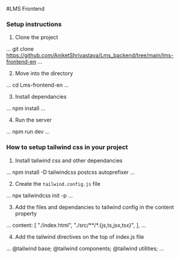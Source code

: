 #LMS Frontend

### Setup instructions

1. Clone the project

...
    git clone https://github.com/AniketShrivastava/Lms_backend/tree/main/lms-frontend-en
...

2. Move into the directory

...
   cd Lms-frontend-en
...

3. Install dependancies

...
    npm install
...

4. Run the server

...
   npm run dev
...

### How to setup tailwind css in your project

1. Install  tailwind css  and other dependancies
 
 ...
     npm install -D tailwindcss postcss autoprefixer
 ...

2. Create the `tailwind.config.js` file

...
    npx tailwindcss init -p
...

3. Add the files and dependancies  to tailwind config in the content property

...
    content: [
    "./index.html",
    "./src/**/*.{js,ts,jsx,tsx}",
  ],
...

4. Add the tailwind directives on the top  of index.js  file

...
   @tailwind base;
   @tailwind components;
   @tailwind utilities;
...